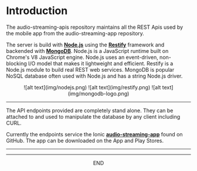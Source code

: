 <div class="page-header">
  <h1  id="page-title">Introduction</h1>
</div>

The audio-streaming-apis repository maintains all the REST Apis used by the mobile app
from the audio-streaming-app repository.

The server is build with __[Node.js](http://nodejs.org)__ using the __[Restify](http://www.restify.com)__ framework and backended with
__[MongoDB](https://www.mongodb.org/)__.
Node.js is a JavaScript runtime built on Chrome's V8 JavaScript engine. Node.js uses an event-driven, non-blocking I/O model that makes it lightweight and efficient.
Restify is a Node.js module to build real REST web services.
MongoDB is popular NoSQL database often used with Node.js and has a string Node.js driver.

<div style="margin:0 auto;text-align:center;">
![alt text](img/nodejs.png)
![alt text](img/restify.png)
![alt text](img/mongodb-logo.png)

</div>


___
The API endpoints provided are completely stand alone. They can be attached to and used to manipulate the database by any client
including CURL.

Currently the endpoints service the Ionic __[audio-streaming-app](https://github.com/24hourkirtan/audio-streaming-app)__
found on GitHub. The app can be downloaded on the App and Play Stores.
___



___
<div style="margin:0 auto;text-align:center;">END</div>
